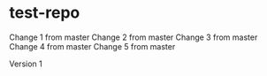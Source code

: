 # test-repo

Change 1 from master
Change 2 from master
Change 3 from master
Change 4 from master
Change 5 from master

Version 1
